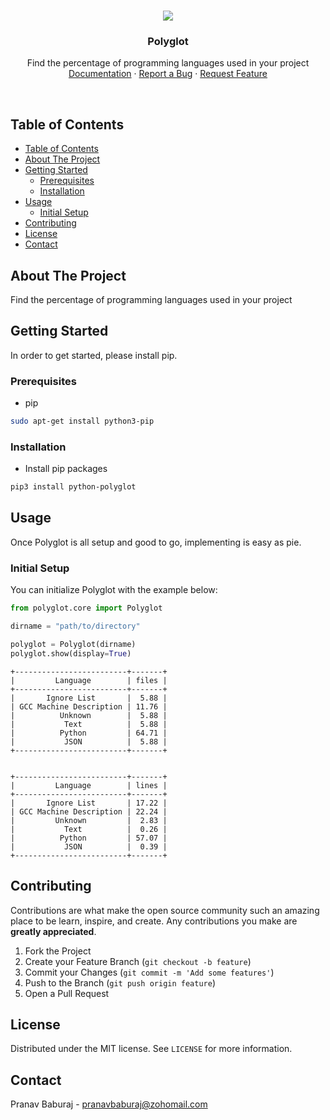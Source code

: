 <!-- PROJECT LOGO -->


<br />
<p align="center">
  <img src="https://user-images.githubusercontent.com/70764593/114295267-c9cdb780-9ac1-11eb-94aa-f864328d6845.png" aly="logo">
  <h3 align="center">Polyglot</h3>

  <p align="center">
    Find the percentage of programming languages used in your project
    <br />
    <a href="https://github.com/pranavbaburaj/polyglot/tree/main/docs">Documentation</a>
    ·
    <a href="https://github.com/pranavbaburaj/polyglot/issues">Report a Bug</a>
    ·
    <a href="https://github.com/pranavbaburaj/polyglot/pulls">Request Feature</a>
  </p>
  <br />

</p>

<!-- TABLE OF CONTENTS -->

## Table of Contents

- [Table of Contents](#table-of-contents)
- [About The Project](#about-the-project)
- [Getting Started](#getting-started)
  - [Prerequisites](#prerequisites)
  - [Installation](#installation)
- [Usage](#usage)
  - [Initial Setup](#initial-setup)
- [Contributing](#contributing)
- [License](#license)
- [Contact](#contact)

<!-- ABOUT THE PROJECT -->

## About The Project

Find the percentage of programming languages used in your project

<!-- GETTING STARTED -->

## Getting Started

In order to get started, please install pip.

### Prerequisites

- pip

```sh
sudo apt-get install python3-pip
```

### Installation

- Install pip packages

```sh
pip3 install python-polyglot
```

## Usage

Once Polyglot is all setup and good to go, implementing is easy as pie.

### Initial Setup

You can initialize Polyglot with the example below:

```python
from polyglot.core import Polyglot

dirname = "path/to/directory"

polyglot = Polyglot(dirname)
polyglot.show(display=True)

```

```
+-------------------------+-------+
|         Language        | files |
+-------------------------+-------+
|       Ignore List       |  5.88 |
| GCC Machine Description | 11.76 |
|          Unknown        |  5.88 |
|           Text          |  5.88 |
|          Python         | 64.71 |
|           JSON          |  5.88 |
+-------------------------+-------+


+-------------------------+-------+
|         Language        | lines |
+-------------------------+-------+
|       Ignore List       | 17.22 |
| GCC Machine Description | 22.24 |
|         Unknown         |  2.83 |
|           Text          |  0.26 |
|          Python         | 57.07 |
|           JSON          |  0.39 |
+-------------------------+-------+
```

<!-- CONTRIBUTING -->

## Contributing

Contributions are what make the open source community such an amazing place to be learn, inspire, and create. Any contributions you make are **greatly appreciated**.

1. Fork the Project
2. Create your Feature Branch (`git checkout -b feature`)
3. Commit your Changes (`git commit -m 'Add some features'`)
4. Push to the Branch (`git push origin feature`)
5. Open a Pull Request

<!-- LICENSE -->

## License

Distributed under the MIT license. See `LICENSE` for more information.

<!-- CONTACT -->

## Contact

Pranav Baburaj - pranavbaburaj@zohomail.com
